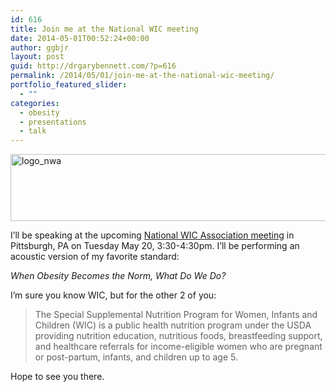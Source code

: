 ```yaml
---
id: 616
title: Join me at the National WIC meeting
date: 2014-05-01T00:52:24+00:00
author: ggbjr
layout: post
guid: http://drgarybennett.com/?p=616
permalink: /2014/05/01/join-me-at-the-national-wic-meeting/
portfolio_featured_slider:
  - ""
categories:
  - obesity
  - presentations
  - talk
---
```

[<img src="http://drgarybennett.com/wp-content/uploads/2014/05/logo_nwa.png" alt="logo_nwa" width="618" height="107" class="alignleft size-full wp-image-617" srcset="http://drgarybennett.com/wp-content/uploads/2014/05/logo_nwa.png 618w, http://drgarybennett.com/wp-content/uploads/2014/05/logo_nwa-300x51.png 300w" sizes="(max-width: 618px) 100vw, 618px" />](http://drgarybennett.com/wp-content/uploads/2014/05/logo_nwa.png)

I&#8217;ll be speaking at the upcoming [National WIC Association meeting](https://www.nwica.org/events/info/annual-education-and-networking-conference-exhibits) in Pittsburgh, PA on Tuesday May 20, 3:30-4:30pm. I&#8217;ll be performing an acoustic version of my favorite standard:

_When Obesity Becomes the Norm, What Do We Do?_

I&#8217;m sure you know WIC, but for the other 2 of you:

> The Special Supplemental Nutrition Program for Women, Infants and Children (WIC) is a public health nutrition program under the USDA providing nutrition education, nutritious foods, breastfeeding support, and healthcare referrals for income-eligible women who are pregnant or post-partum, infants, and children up to age 5.

Hope to see you there.
